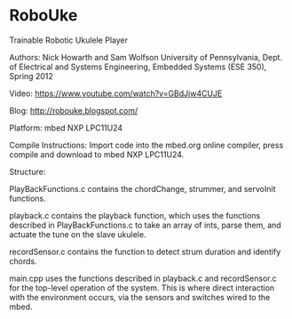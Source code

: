 # RoboUke
Trainable Robotic Ukulele Player 

Authors: Nick Howarth and Sam Wolfson 
University of Pennsylvania, Dept. of Electrical and Systems Engineering, 
Embedded Systems (ESE 350), Spring 2012 

Video:  https://www.youtube.com/watch?v=GBdJjw4CUJE 

Blog:   http://robouke.blogspot.com/ 

Platform: mbed NXP LPC11U24 

Compile Instructions:  Import code into the mbed.org online compiler, press compile and download to mbed NXP LPC11U24. 

Structure: 

PlayBackFunctions.c contains the chordChange, strummer, and servoInit functions. 

playback.c contains the playback function, which uses the functions described in PlayBackFunctions.c to take an array of ints, 
parse them, and actuate the tune on the slave ukulele. 

recordSensor.c contains the function to detect strum duration and identify chords. 

main.cpp uses the functions described in playback.c and recordSensor.c for the top-level operation of the system. 
This is where direct interaction with the environment occurs, via the sensors and switches wired to the mbed. 
